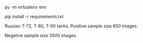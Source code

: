 py -m virtualenv env

pip install -r requirements.txt


Russian T-72, T-80, T-90 tanks. 
Positive sample size 650 images.

Negative sample size 3500 images.
